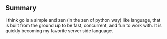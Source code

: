 ##  Summary


I think go is a simple and zen (in the zen of python way) like language, that is built from the ground up to be fast, concurrent, and fun to work with. It is quickly becoming my favorite server side language.
